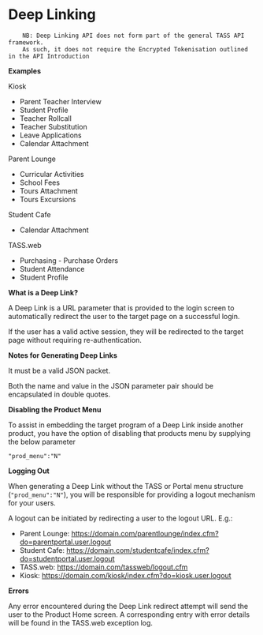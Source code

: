 # Deep Linking

```
	NB: Deep Linking API does not form part of the general TASS API framework.
	As such, it does not require the Encrypted Tokenisation outlined in the API Introduction
```

**Examples**

  Kiosk 
  * Parent Teacher Interview
  * Student Profile 
  * Teacher Rollcall
  * Teacher Substitution
  * Leave Applications
  * Calendar Attachment
  
  Parent Lounge
  * Curricular Activities
  * School Fees
  * Tours Attachment
  * Tours Excursions
  
  Student Cafe
  * Calendar Attachment
  
  TASS.web
  * Purchasing - Purchase Orders
  * Student Attendance
  * Student Profile
  

**What is a Deep Link?**

A Deep Link is a URL parameter that is provided to the login screen to automatically redirect the user to the target page on a successful login.

If the user has a valid active session, they will be redirected to the target page without requiring re-authentication.


**Notes for Generating Deep Links**

It must be a valid JSON packet.

Both the name and value in the JSON parameter pair should be encapsulated in double quotes.


**Disabling the Product Menu**

To assist in embedding the target program of a Deep Link inside another product, you have the option of disabling that products menu by supplying the below parameter

	"prod_menu":"N"


**Logging Out**

When generating a Deep Link without the TASS or Portal menu structure (`"prod_menu":"N"`), you will be responsible for providing a logout mechanism for your users.

A logout can be initiated by redirecting a user to the logout URL. E.g.: 

 * Parent Lounge: https://domain.com/parentlounge/index.cfm?do=parentportal.user.logout
 * Student Cafe: https://domain.com/studentcafe/index.cfm?do=studentportal.user.logout
 * TASS.web: https://domain.com/tassweb/logout.cfm
 * Kiosk: https://domain.com/kiosk/index.cfm?do=kiosk.user.logout

**Errors**

Any error encountered during the Deep Link redirect attempt will send the user to the Product Home screen. A corresponding entry with error details will be found in the TASS.web exception log.


